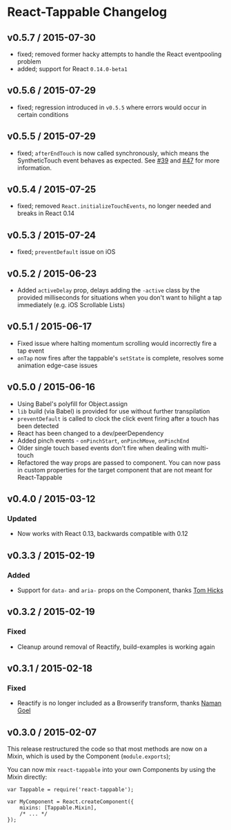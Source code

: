 # React-Tappable Changelog

## v0.5.7 / 2015-07-30

* fixed; removed former hacky attempts to handle the React eventpooling problem
* added; support for React `0.14.0-beta1`

## v0.5.6 / 2015-07-29

* fixed; regression introduced in `v0.5.5` where errors would occur in certain conditions

## v0.5.5 / 2015-07-29

* fixed; `afterEndTouch` is now called synchronously, which means the SyntheticTouch event behaves as expected. See [#39](https://github.com/JedWatson/react-tappable/issues/39) and [#47](https://github.com/JedWatson/react-tappable/pull/47) for more information.

## v0.5.4 / 2015-07-25

* fixed; removed `React.initializeTouchEvents`, no longer needed and breaks in React 0.14

## v0.5.3 / 2015-07-24

* fixed; `preventDefault` issue on iOS

## v0.5.2 / 2015-06-23

* Added `activeDelay` prop, delays adding the `-active` class by the provided milliseconds for situations when you don't want to hilight a tap immediately (e.g. iOS Scrollable Lists)

## v0.5.1 / 2015-06-17

* Fixed issue where halting momentum scrolling would incorrectly fire a tap event
* `onTap` now fires after the tappable's `setState` is complete, resolves some animation edge-case issues

## v0.5.0 / 2015-06-16

* Using Babel's polyfill for Object.assign
* `lib` build (via Babel) is provided for use without further transpilation
* `preventDefault` is called to clock the click event firing after a touch has been detected
* React has been changed to a dev/peerDependency
* Added pinch events - `onPinchStart`, `onPinchMove`, `onPinchEnd`
* Older single touch based events don't fire when dealing with multi-touch
* Refactored the way props are passed to component. You can now pass in custom properties for the target component that are not meant for React-Tappable

## v0.4.0 / 2015-03-12

### Updated

- Now works with React 0.13, backwards compatible with 0.12

## v0.3.3 / 2015-02-19

### Added

- Support for `data-` and `aria-` props on the Component, thanks [Tom Hicks](https://github.com/tomhicks-bsf)

## v0.3.2 / 2015-02-19

### Fixed

- Cleanup around removal of Reactify, build-examples is working again

## v0.3.1 / 2015-02-18

### Fixed

- Reactify is no longer included as a Browserify transform, thanks [Naman Goel](https://github.com/nmn)

## v0.3.0 / 2015-02-07

This release restructured the code so that most methods are now on a Mixin, which is used by the Component (`module.exports`);

You can now mix `react-tappable` into your own Components by using the Mixin directly:

```
var Tappable = require('react-tappable');

var MyComponent = React.createComponent({
	mixins: [Tappable.Mixin],
	/* ... */
});
```
